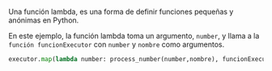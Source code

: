 Una función lambda,  es una forma de definir funciones pequeñas y anónimas en Python.

En este ejemplo, la función lambda toma un argumento, `number`, y llama a la `función funcionExecutor` con `number` y `nombre` como argumentos.

```python
executor.map(lambda number: process_number(number,nombre), funcionExecutor)
```

